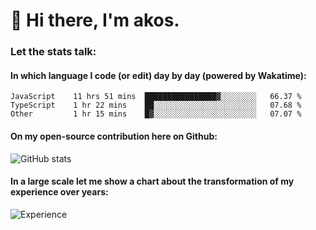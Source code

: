 # 👋 Hi there, I'm akos. 


### Let the stats talk:


#### In which language I code (or edit) day by day (powered by Wakatime): 

<!--START_SECTION:waka-->

```text
JavaScript    11 hrs 51 mins  ████████████████▓░░░░░░░░   66.37 %
TypeScript    1 hr 22 mins    ██░░░░░░░░░░░░░░░░░░░░░░░   07.68 %
Other         1 hr 15 mins    █▓░░░░░░░░░░░░░░░░░░░░░░░   07.07 %
```

<!--END_SECTION:waka-->

#### On my open-source contribution here on Github:
 
![GitHub stats](https://github-readme-stats.vercel.app/api?username=akosbalasko)

#### In a large scale let me show a chart about the transformation of my experience over years:   

![Experience](https://cr-skills-chart-widget.azurewebsites.net/api/api?username=akosbalasko)
